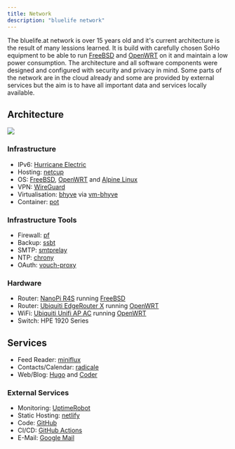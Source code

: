 ```yaml
---
title: Network
description: "bluelife network"
---
```


The bluelife.at network is over 15 years old and it's current architecture is the result of many lessions learned. It is build with carefully chosen SoHo equipment to be able to run [FreeBSD](https://www.freebsd.org/) and [OpenWRT](https://openwrt.org/) on it and maintain a low power consumption. The architecture and all software components were designed and configured with security and privacy in mind.
Some parts of the network are in the cloud already and some are provided by external services but the aim is to have all important data and services locally available.

## Architecture

![](/images/bluelife_network.png)


### Infrastructure

* IPv6: [Hurricane Electric](https://ipv6.he.net/)
* Hosting: [netcup](https://www.netcup.de/)
* OS: [FreeBSD](https://www.freebsd.org/), [OpenWRT](https://openwrt.org/) and [Alpine Linux](https://alpinelinux.org/)
* VPN: [WireGuard](https://wireguard.com/)
* Virtualisation: [bhyve](http://bhyve.org/) via [vm-bhyve](https://github.com/churchers/vm-bhyve)
* Container: [pot](https://github.com/pizzamig/pot)


### Infrastructure Tools

* Firewall: [pf](https://www.freebsd.org/doc/handbook/firewalls-pf.html)
* Backup: [ssbt](https://github.com/decke/ssbt/)
* SMTP: [smtprelay](https://github.com/decke/smtprelay)
* NTP: [chrony](https://chrony.tuxfamily.org/)
* OAuth: [vouch-proxy](https://github.com/vouch/vouch-proxy)


### Hardware

* Router: [NanoPi R4S](https://wiki.friendlyarm.com/wiki/index.php/NanoPi_R4S) running [FreeBSD](https://www.freebsd.org/)
* Router: [Ubiquiti EdgeRouter X](https://www.ui.com/edgemax/edgerouter-x/) running [OpenWRT](https://openwrt.org)
* WiFi: [Ubiquiti Unifi AP AC](https://www.ubnt.com/unifi/unifi-ap-ac-lr/) running [OpenWRT](https://openwrt.org/)
* Switch: HPE 1920 Series


## Services

* Feed Reader: [miniflux](https://miniflux.app/)
* Contacts/Calendar: [radicale](https://radicale.org/)
* Web/Blog: [Hugo](https://gohugo.io/) and [Coder](https://github.com/luizdepra/hugo-coder/)


### External Services

* Monitoring: [UptimeRobot](https://status.bluelife.at)
* Static Hosting: [netlify](https://www.netlify.com)
* Code: [GitHub](https://github.com/decke)
* CI/CD: [GitHub Actions](https://github.com/features/actions)
* E-Mail: [Google Mail](https://google.com/gmail/)
